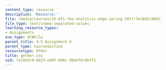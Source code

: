 ```yaml
---
content_type: resource
description: 'Resource:'
file: /media/courses/15-071-the-analytics-edge-spring-2017/7ec8d2c9bb53ed9f946c98e5f6c9bff2_gerber.csv
file_type: text/comma-separated-values
learning_resource_types:
- Assignments
ocw_type: OCWFile
parent_title: 4.5 Assignment 4
parent_type: CourseSection
resourcetype: Other
title: gerber.csv
uid: 7ec8d2c9-bb53-ed9f-946c-98e5f6c9bff2
---
```

